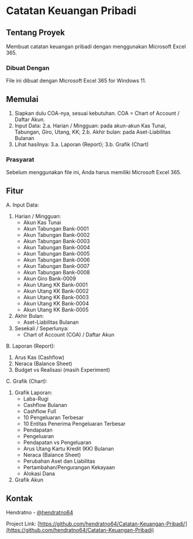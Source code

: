 # Catatan Keuangan Pribadi

<a name="readme-top"></a>

<!-- ABOUT THE PROJECT -->
## Tentang Proyek

Membuat catatan keuangan pribadi dengan menggunakan Microsoft Excel 365. 

### Dibuat Dengan

File ini dibuat dengan Microsoft Excel 365 for Windows 11.

<!-- GETTING STARTED -->
## Memulai 

1.	Siapkan dulu COA-nya, sesuai kebutuhan. COA = Chart of Account / Daftar Akun.
2.	Input Data: 2.a. Harian / Mingguan: pada akun-akun Kas Tunai, Tabungan, Giro, Utang, KK; 2.b. Akhir bulan: pada Aset-Liabilitas Bulanan
3.	Lihat hasilnya: 3.a. Laporan (Report); 3.b. Grafik (Chart)

### Prasyarat

Sebelum menggunakan file ini, Anda harus memiliki Microsoft Excel 365.

## Fitur

A. Input Data:
   1. Harian / Mingguan:
      - Akun Kas Tunai
      - Akun Tabungan Bank-0001
      - Akun Tabungan Bank-0002
      - Akun Tabungan Bank-0003
      - Akun Tabungan Bank-0004
      - Akun Tabungan Bank-0005
      - Akun Tabungan Bank-0006
      - Akun Tabungan Bank-0007
      - Akun Tabungan Bank-0008
      - Akun Giro Bank-0009
      - Akun Utang KK Bank-0001
      - Akun Utang KK Bank-0002
      - Akun Utang KK Bank-0003
      - Akun Utang KK Bank-0004
      - Akun Utang KK Bank-0005
   2. Akhir Bulan:
      - Aset-Liabilitas Bulanan
   3. Sesekali / Seperlunya:
      - Chart of Account (COA) / Daftar Akun

B. Laporan (Report):
   1. Arus Kas (Cashflow)
   2. Neraca (Balance Sheet)
   3. Budget vs Realisasi (masih Experiment)

C. Grafik (Chart):
   1. Grafik Laporan:
      - Laba-Rugi
      - Cashflow Bulanan
      - Cashflow Full
      - 10 Pengeluaran Terbesar
      - 10 Entitas Penerima Pengeluaran Terbesar
      - Pendapatan
      - Pengeluaran
      - Pendapatan vs Pengeluaran
      - Arus Utang Kartu Kredit (KK) Bulanan
      - Neraca (Balance Sheet)
      - Perubahan Aset dan Liabilitas
      - Pertambahan/Pengurangan Kekayaan
      - Alokasi Dana
   2. Grafik Akun	

<!-- CONTACT -->
## Kontak

Hendratno - [@hendratno64](https://twitter.com/hendratno64)

Project Link: [https://github.com/hendratno64/Catatan-Keuangan-Pribadi/](https://github.com/hendratno64/Catatan-Keuangan-Pribadi)
